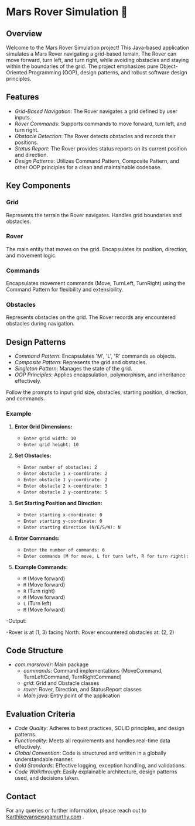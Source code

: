 # Mars Rover Simulation 🚀

## Overview

Welcome to the Mars Rover Simulation project! This Java-based application simulates a Mars Rover navigating a grid-based terrain. The Rover can move forward, turn left, and turn right, while avoiding obstacles and staying within the boundaries of the grid. The project emphasizes pure Object-Oriented Programming (OOP), design patterns, and robust software design principles.

## Features

- *Grid-Based Navigation*: The Rover navigates a grid defined by user inputs.
- *Rover Commands*: Supports commands to move forward, turn left, and turn right.
- *Obstacle Detection*: The Rover detects obstacles and records their positions.
- *Status Report*: The Rover provides status reports on its current position and direction.
- *Design Patterns*: Utilizes Command Pattern, Composite Pattern, and other OOP principles for a clean and maintainable codebase.

## Key Components

### Grid

Represents the terrain the Rover navigates. Handles grid boundaries and obstacles.

### Rover

The main entity that moves on the grid. Encapsulates its position, direction, and movement logic.

### Commands

Encapsulates movement commands (Move, TurnLeft, TurnRight) using the Command Pattern for flexibility and extensibility.

### Obstacles

Represents obstacles on the grid. The Rover records any encountered obstacles during navigation.

## Design Patterns

- *Command Pattern*: Encapsulates 'M', 'L', 'R' commands as objects.
- *Composite Pattern*: Represents the grid and obstacles.
- *Singleton Pattern*: Manages the state of the grid.
- *OOP Principles*: Applies encapsulation, polymorphism, and inheritance effectively.


Follow the prompts to input grid size, obstacles, starting position, direction, and commands.

### Example

1. **Enter Grid Dimensions:**
   - `Enter grid width: 10`  
   - `Enter grid height: 10`

2. **Set Obstacles:**
   - `Enter number of obstacles: 2`
   - `Enter obstacle 1 x-coordinate: 2`
   - `Enter obstacle 1 y-coordinate: 2`
   - `Enter obstacle 2 x-coordinate: 3`
   - `Enter obstacle 2 y-coordinate: 5`

3. **Set Starting Position and Direction:**
   - `Enter starting x-coordinate: 0`
   - `Enter starting y-coordinate: 0`
   - `Enter starting direction (N/E/S/W): N`

4. **Enter Commands:**
   - `Enter the number of commands: 6`
   - `Enter commands (M for move, L for turn left, R for turn right):`

5. **Example Commands:**
   - `M` (Move forward)
   - `M` (Move forward)
   - `R` (Turn right)
   - `M` (Move forward)
   - `L` (Turn left)
   - `M` (Move forward)


-Output:

-Rover is at (1, 3) facing North.
Rover encountered obstacles at:
(2, 2)


## Code Structure

- *com.marsrover*: Main package
  - *commands*: Command implementations (MoveCommand, TurnLeftCommand, TurnRightCommand)
  - *grid*: Grid and Obstacle classes
  - *rover*: Rover, Direction, and StatusReport classes
  - *Main.java*: Entry point of the application

## Evaluation Criteria

- *Code Quality*: Adheres to best practices, SOLID principles, and design patterns.
- *Functionality*: Meets all requirements and handles real-time data effectively.
- *Global Convention*: Code is structured and written in a globally understandable manner.
- *Gold Standards*: Effective logging, exception handling, and validations.
- *Code Walkthrough*: Easily explainable architecture, design patterns used, and decisions taken.

## Contact

For any queries or further information, please reach out to [Karthikeyansevugamurthy.com](mailto:Karthikeyansevugamurthy.com) .

